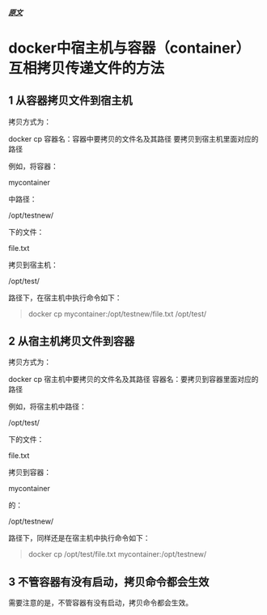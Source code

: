 ##### [原文](https://blog.csdn.net/dongdong9223/article/details/71425077)

# docker中宿主机与容器（container）互相拷贝传递文件的方法


## 1 从容器拷贝文件到宿主机
拷贝方式为：

docker cp 容器名：容器中要拷贝的文件名及其路径 要拷贝到宿主机里面对应的路径

例如，将容器：

mycontainer

中路径：

/opt/testnew/

下的文件：

file.txt

拷贝到宿主机：

/opt/test/

路径下，在宿主机中执行命令如下：

> docker cp mycontainer:/opt/testnew/file.txt /opt/test/

## 2 从宿主机拷贝文件到容器
拷贝方式为：

docker cp 宿主机中要拷贝的文件名及其路径 容器名：要拷贝到容器里面对应的路径

例如，将宿主机中路径：

/opt/test/

下的文件：

file.txt

拷贝到容器：

mycontainer

的：

/opt/testnew/

路径下，同样还是在宿主机中执行命令如下：

> docker cp /opt/test/file.txt mycontainer:/opt/testnew/

## 3 不管容器有没有启动，拷贝命令都会生效

需要注意的是，不管容器有没有启动，拷贝命令都会生效。

